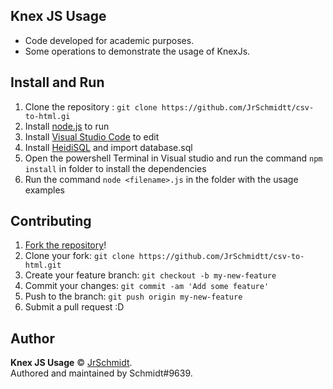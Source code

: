 ## **Knex JS Usage**

* Code developed for academic purposes.
* Some operations to demonstrate the usage of KnexJs.

## Install and Run
1. Clone the repository : `git clone https://github.com/JrSchmidtt/csv-to-html.gi`
2. Install [node.js](https://nodejs.org/en/) to run 
3. Install [Visual Studio Code](https://code.visualstudio.com/) to edit 
4. Install [HeidiSQL](https://www.heidisql.com) and import database.sql
5. Open the powershell Terminal in Visual studio and run the command ``` npm install ``` in folder to install the dependencies
6. Run the command ```node <filename>.js``` in the folder with the usage examples

## Contributing

1. [Fork the repository](https://github.com/JrSchmidtt/knex-js-usage/fork)!
2. Clone your fork: `git clone https://github.com/JrSchmidtt/csv-to-html.git`
3. Create your feature branch: `git checkout -b my-new-feature`
4. Commit your changes: `git commit -am 'Add some feature'`
5. Push to the branch: `git push origin my-new-feature`
6. Submit a pull request :D

## Author

**Knex JS Usage** © [JrSchmidt](https://github.com/JrSchmidtt).  
Authored and maintained by Schmidt#9639.
